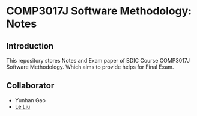 # COMP3017J Software Methodology: Notes
## Introduction
This repository stores Notes and Exam paper of BDIC Course COMP3017J Software Methodology. Which aims to provide helps for Final Exam.
## Collaborator
- Yunhan Gao
- [Le Liu](https://github.com/mrle0429)
